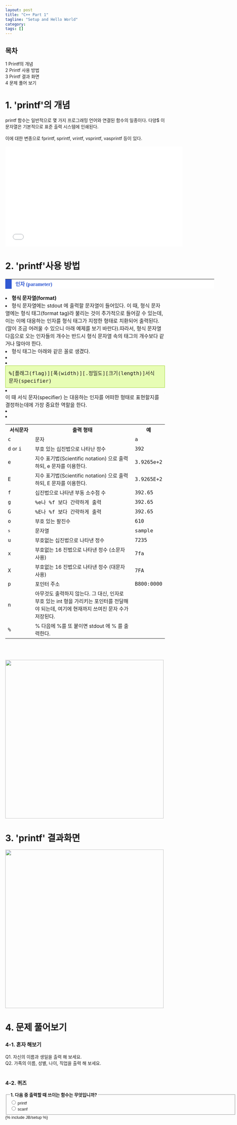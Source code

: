 ```yaml
---
layout: post
title: "C++ Part 1"
tagline: "Setup and Hello World"
category: 
tags: []
---
```

<div id="toc" class="toc">
<div id="toctitle">
<h2>목차</h2>
</div>
<ul>
<li class="toclevel-1 tocsection-1"><a href="#.EC.9D.BC.EB.B0.98.EC.A0.81.EC.9D.B8_.EC.98.88"><span class="tocnumber">1</span> <span class="toctext">Printf의 개념</span></a></li>
<li class="toclevel-1 tocsection-2"><a href="#.EC.9D.BC.EB.B0.98.EC.A0.81.EC.9D.B8_.EB.B3.80.EC.A2.85_.ED.95.A8.EC.88.98"><span class="tocnumber">2</span> <span class="toctext">Printf 사용 방법</span></a>

<li class="toclevel-1 tocsection-6"><a href="#printf.EB.A5.BC_.EC.9D.B4.EC.9A.A9.ED.95.98.EB.8A.94_.ED.94.84.EB.A1.9C.EA.B7.B8.EB.9E.98.EB.B0.8D_.EC.96.B8.EC.96.B4"><span class="tocnumber">3</span> <span class="toctext">Printf 결과 화면</span></a></li>
<li class="toclevel-1 tocsection-7"><a href="#.EA.B0.99.EC.9D.B4_.EB.B3.B4.EA.B8.B0"><span class="tocnumber">4</span> <span class="toctext">문제 풀어 보기</span></a></li>
</ul>
</div>

<p></p>
<h1>1. 'printf'의 개념</h1>
printf 함수는 일반적으로 몇 가지 프로그래밍 언어와 연결된 함수의 일종이다. 다양$
이 문자열은 기본적으로 표준 출력 시스템에 인쇄된다.
<br /><br />
이에 대한 변종으로 fprintf, sprintf, vrintf, vsprintf, vasprintf 등이 있다.
<br /><br />

<iframe width="560" height="315" src="//www.youtube.com/embed/yKATaptz3Dc" frameborder="0" allowfullscreen></iframe>

<h1>2. 'printf'사용 방법</h1>

<h3><div>
<table style="width: 660px; border-collapse: collapse; height: 31px;" bgcolor="#ffffff" cellpadding="1" cellspacing="1">
<tbody>
<tr>
<td style="border-width: 0px 0px 1px; border-style: solid; border-color: rgb(48, 88, 210);" bgcolor="#3058d2" width="1%"><span style="font-size: 10pt;"><span style="font-family: Gulim;"><span style="font-weight: bold;" class="Apple-style-span"><span style="font-size: 12pt;">&nbsp;</span></span></span></span></td>
<td style="border-width: 0px 0px 1px; border-style: solid; border-color: rgb(48, 88, 210);" width="99%"><span style="color: rgb(48, 88, 210); font-size: 10pt;"><span style="font-family: Gulim;"><span style="font-weight: bold;" class="Apple-style-span"><span style="font-size: 12pt;">&nbsp;인자 (parameter)</span></span></span></span><font color="#c8056a"><strong><span style="font-size: 10pt;"><span style="font-family: Gulim;"><span style="color: rgb(48, 88, 210);"></span><br />
</span></span></strong></font></td>
<td style="border-width: 0px 0px 1px; border-style: solid; border-color: rgb(48, 88, 210) rgb(48, 88, 210) rgb(255, 70, 197);" width="100%"><span style="font-size: 10pt;"><span style="font-family: Gulim;"></span></span><br />
</td>
</tr>
</tbody></table>
</div>
</h3><dl><li><span style="font-weight: bold;"></span><span style="font-size: 12pt; font-weight: bold;">형식 문자열(format)</span></li>
<li><span style="font-size: 12pt;">형식 문자열에는 stdout 에 출력할 문자열이 들어있다. 이 때, 형식 문자열에는 형식 태그(format tag)라 불리는 것이 추가적으로 들어갈 수 있는데, 이는 이에 대응하는 인자를 형식 태그가 지정한 형태로 치환되어 출력된다. (말이 조금 어려울 수 있으니 아래 예제를 보기 바란다).따라서, 형식 문자열 다음으로 오는 인자들의 개수는 반드시 형식 문자열 속의 태그의 개수보다 같거나 많아야 한다. </span><br />
</li>
<li><span style="font-size: 12pt;">형식 태그는 아래와 같은 꼴로 생겼다. </span><br />
</li>
<li><br />
</li>
<li><tt><span style="font-size: 12pt;"><div style="border: 1px solid rgb(159, 211, 49); background-color: rgb(231, 253, 181); padding: 10px;" class="txc-textbox">
%[플래그(flag)][폭(width)][.정밀도][크기(length)]서식 문자(specifier)</div>
</span></tt></li>
<li><br /><span id="callbacknestitgurutistorycom352280" style="width:1px; height:1px; float:right"><embed  allowscriptaccess="always"  id="bootstrapperitgurutistorycom352280"  src="http://itguru.tistory.com/plugin/CallBack_bootstrapperSrc?nil_profile=tistory&amp;nil_type=copied_post"  width="1"  height="1"  wmode="transparent"  type="application/x-shockwave-flash"  EnableContextMenu="false"  FlashVars="&amp;callbackId=itgurutistorycom352280&amp;host=http://itguru.tistory.com&amp;embedCodeSrc=http%3A%2F%2Fitguru.tistory.com%2Fplugin%2FCallBack_bootstrapper%3F%26src%3Dhttp%3A%2F%2Fs1.daumcdn.net%2Fcfs.tistory%2Fv%2F0%2Fblog%2Fplugins%2FCallBack%2Fcallback%26id%3D35%26callbackId%3Ditgurutistorycom352280%26destDocId%3Dcallbacknestitgurutistorycom352280%26host%3Dhttp%3A%2F%2Fitguru.tistory.com%26float%3Dleft" swLiveConnect="true"/></span>
<span style="font-size: 12pt;">이 때 서식 문자(specifier) 는 대응하는 인자를 어떠한 형태로 표현할지를 결정하는데에 가장 중요한 역할을 한다. </span><br />
</li>
<li><br />
</li>
<li><table class="boxed">
<tbody><tr>
<th width="70"><span style="font-size: 12pt;">서식문자</span></th><th><span style="font-size: 12pt;">출력 형태</span><br />
</th><th><span style="font-size: 12pt;">예</span><br />
</th></tr>
<tr>
<td><tt><span style="font-size: 12pt;">c</span></tt></td>
<td><span style="font-size: 12pt;">문자</span><br />
</td>
<td><tt><span style="font-size: 12pt;">a</span></tt></td>
</tr>
<tr>
<td><tt><span style="font-size: 12pt;">d</span></tt><span style="font-size: 12pt;"> or </span><tt><span style="font-size: 12pt;">i</span></tt></td>
<td><span style="font-size: 12pt;">부호 있는 십진법으로 나타난 정수</span></td>
<td><tt><span style="font-size: 12pt;">392</span></tt></td>
</tr>
<tr>
<td><tt><span style="font-size: 12pt;">e</span></tt></td>
<td><span style="font-size: 12pt;">지수 표기법(Scientific notation) 으로 출력하되, e 문자를 이용한다. </span><br />
</td>
<td><tt><span style="font-size: 12pt;">3.9265e+2</span></tt></td>
</tr>
<tr>
<td><tt><span style="font-size: 12pt;">E</span></tt></td>
<td><span style="font-size: 12pt;">지수 표기법(Scientific notation) 으로 출력하되, E 문자를 이용한다. </span></td>
<td><tt><span style="font-size: 12pt;">3.9265E+2</span></tt></td>
</tr>
<tr>
<td><tt><span style="font-size: 12pt;">f</span></tt></td>
<td><span style="font-size: 12pt;">십진법으로 나타낸 부동 소수점 수</span><br />
</td>
<td><tt><span style="font-size: 12pt;">392.65</span></tt></td>
</tr>
<tr>
<td><tt><span style="font-size: 12pt;">g</span></tt></td>
<td><span style="font-family: monospace;"><span style="font-size: 12pt;">%e나 %f 보다 간략하게 출력</span></span></td>
<td><tt><span style="font-size: 12pt;">392.65</span></tt></td>
</tr>
<tr>
<td><tt><span style="font-size: 12pt;">G</span></tt></td>
<td><span style="font-family: monospace;"><span style="font-size: 12pt;">%E나 %f 보다 간략하게 출력</span></span></td>
<td><tt><span style="font-size: 12pt;">392.65</span></tt></td>
</tr>
<tr>
<td><tt><span style="font-size: 12pt;">o</span></tt></td>
<td><span style="font-size: 12pt;">부호 있는 팔진수</span><br />
</td>
<td><tt><span style="font-size: 12pt;">610</span></tt></td>
</tr>
<tr>
<td><tt>s</tt></td>
<td><span style="font-size: 12pt;">문자열</span><br />
</td>
<td><tt><span style="font-size: 12pt;">sample</span></tt></td>
</tr>
<tr>
<td><tt><span style="font-size: 12pt;">u</span></tt></td>
<td><span style="font-size: 12pt;">부호없는 십진법으로 나타낸 정수</span><br />
</td>
<td><tt><span style="font-size: 12pt;">7235</span></tt></td>
</tr>
<tr>
<td><tt><span style="font-size: 12pt;">x</span></tt></td>
<td><span style="font-size: 12pt;">부호없는 16 진법으로 나타낸 정수 (소문자 사용)</span><br />
</td>
<td><tt><span style="font-size: 12pt;">7fa</span></tt></td>
</tr>
<tr>
<td><tt><span style="font-size: 12pt;">X</span></tt></td>
<td><span style="font-size: 12pt;">부호없는 16 진법으로 나타낸 정수 (대문자 사용)</span><br />
</td>
<td><tt><span style="font-size: 12pt;">7FA</span></tt></td>
</tr>
<tr>
<td><tt><span style="font-size: 12pt;">p</span></tt></td>
<td><span style="font-size: 12pt;">포인터 주소</span><br />
</td>
<td><tt><span style="font-size: 12pt;">B800:0000</span></tt></td>
</tr>
<tr>
<td><tt><span style="font-size: 12pt;">n</span></tt></td>
<td><span style="font-size: 12pt;">아무것도 출력하지 않는다. 그 대신, 인자로 부호 있는 int 형을 가리키는 포인터를 전달해야 되는데, 여기에 현재까지 쓰여진 문자 수가 저장된다.</span></td>
<td><span style="font-size: 12pt;">  </span><br />
</td>
</tr>
<tr>
<td><tt><span style="font-size: 12pt;">%</span></tt></td>
<td><span style="font-size: 12pt;">% 다음에 %를 또 붙이면 stdout 에 % 를 출력한다. </span><br />
</td>
</tr>
</tbody></table>
<br />
</li>
<br /><br />

<img src="http://4.bp.blogspot.com/-ZHYJOq_sMjo/UCSbFvKNOQI/AAAAAAAAAuo/vrCleLN5pms/s640/Screenshot.png" width="500" height="500" >

<h1>3. 'printf' 결과화면 </h1>
<img src="http://pds27.egloos.com/pds/201311/08/06/a0048306_527ce5b23711c.jpg" width="500" height="500">
<br />

<h1>4. 문제 풀어보기</h1>
<h3>4-1. 혼자 해보기 </h3>
Q1. 자신의 이름과 생일을 출력 해 보세요. <br />
Q2. 가족의 이름, 성별, 나이, 직업을 출력 해 보세요. <br />
<br />
<h3>4-2. 퀴즈 </h3>

<form name = 'quiz' action="javascript:finish();">
<fieldset style="width:700px;">
<legend><strong>1. 다음 중 출력할 때 쓰이는 함수는 무엇입니까? </strong></legend>
<font size="2" face="Verdana, Arial, Helvetica, sans-serif">
<input name="question_1" type="radio" value="1" /> printf</font><br /><font size="2" face="Verdana, Arial, Helvetica, sans-serif">
<input name="question_1" type="radio" value="2" /> scanf</font><br /><font size="2" face="Verdana, Arial, Helvetica, sans-serif">
</fieldset>
{% include JB/setup %}


